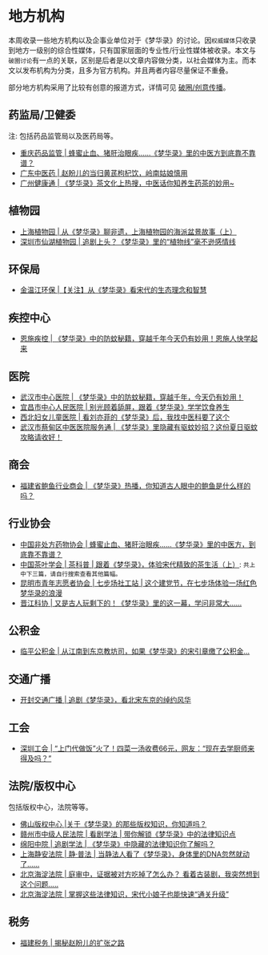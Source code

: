 # 地方机构

本周收录一些地方机构以及企事业单位对于《梦华录》的讨论。因`权威媒体`只收录到地方一级别的综合性媒体，只有国家层面的专业性/行业性媒体被收录。本文与`破圈讨论`有一点的关联，区别是后者是以文章内容做分类，以社会媒体为主。而本文以发布机构为分类，且多为官方机构。并且两者内容尽量保证不重叠。

部分地方机构采用了比较有创意的报道方式，详情可见 [破圈/创意传播](/discuss/creative)。


## 药监局/卫健委

注: 包括药品监管局以及医药局等。

* [重庆药品监管 | 蜂蜜止血、猪肝治眼疾……《梦华录》里的中医方到底靠不靠谱？](https://mp.weixin.qq.com/s/sdbsJao64cKzVCq49_bo6w)
* [广东中医药 | 赵盼儿的当归黄芪枸杞饮，岭南姑娘慎用](https://mp.weixin.qq.com/s/33LJjlg6EaWLB1VznnELMg)
* [广州健康通 | 《梦华录》茶文化上热搜，中医话你知养生药茶的妙用~](https://mp.weixin.qq.com/s/WlYpdQwBTuJtQ89vUUF5lw)


## 植物园
* [上海植物园 | 从《梦华录》聊非遗，上海植物园的海派盆景故事（上）](https://mp.weixin.qq.com/s/qeDxVR4gJEl22gZXN_tsjA)
* [深圳市仙湖植物园  | 追剧上头？《梦华录》里的“植物线”毫不逊感情线](https://mp.weixin.qq.com/s/mDX-OCF0kBIy6VasJAv7-A)

## 环保局

* [金温江环保 |【关注】从《梦华录》看宋代的生态理念和智慧 ](https://mp.weixin.qq.com/s/mdRhM-8Iph83an_uj1DvHA)


## 疾控中心

* [恩施疾控 | 《梦华录》中的防蚊秘籍，穿越千年今天仍有妙用！恩施人快学起来](https://mp.weixin.qq.com/s/5Fg2p5S4otWm6tmPdua0TQ)


## 医院
* [武汉市中心医院 | 《梦华录》中的防蚊秘籍，穿越千年，今天仍有妙用！](https://mp.weixin.qq.com/s/dB-9HbuihiMoyfHwOSl4QA)
* [宜昌市中心人民医院 | 别光顾着舔屏，跟着《梦华录》学学饮食养生](https://mp.weixin.qq.com/s/nlnI5n6pmvX16NBRaWo5Pg)
* [西北妇女儿童医院 | 看刘亦菲的《梦华录》后，我找中医科要了这个](https://mp.weixin.qq.com/s/9S6-10jEBy-kVljp5sDJUA)
* [武汉市蔡甸区中医医院服务通 | 《梦华录》里隐藏有驱蚊妙招？这份夏日驱蚊攻略请收好！](https://mp.weixin.qq.com/s/7MBsMp5WySb1ei-yDw5-wA)


## 商会
* [福建省鲍鱼行业商会 | 《梦华录》热播，你知道古人眼中的鲍鱼是什么样的吗？](https://mp.weixin.qq.com/s/sUV_LrenZc3hfTKgn-vyTQ)


## 行业协会
* [中国非处方药物协会 | 蜂蜜止血、猪肝治眼疾……《梦华录》里的中医方，到底靠不靠谱？](https://mp.weixin.qq.com/s/Z6axpNd4rkZU2Ffw1MjQYw)
* [中国茶叶学会 | 茶科普 | 跟着《梦华录》，体验宋代精致的茶生活（上）](https://mp.weixin.qq.com/s/FkvuYcVS074y4TkKNChNOA): `共上中下三篇，请自行搜索查看其他篇幅。`
* [昆明市青年志愿者协会 | 七步场社工站 | 这个建党节，在七步场体验一场红色梦华录的浪漫](https://mp.weixin.qq.com/s/TVXrjD3Qejv96ribPE2LmA)
* [晋江科协 | 又是古人玩剩下的！《梦华录》里的这一幕，学问非常大……](https://mp.weixin.qq.com/s/hsLnr2j-wvuYEb5roEH1iQ)


## 公积金
* [临平公积金 | 从江南到东京教坊司，如果《梦华录》的宋引章缴了公积金…](https://mp.weixin.qq.com/s/IP62BzCwzI9CfvEUqhk_SQ)


## 交通广播
* [开封交通广播 | 追剧《梦华录》，看北宋东京的绰约风华](https://mp.weixin.qq.com/s/FZ3TpprbB3_Bd_DSiaDKnw)


## 工会
* [深圳工会 | “上门代做饭”火了！四菜一汤收费66元，网友：“现在去学厨师来得及吗？”](https://mp.weixin.qq.com/s/-vuXfWnKap_F2YuzOYgYUQ)


## 法院/版权中心
包括版权中心，法院等等。
* [佛山版权中心 |关于《梦华录》的那些版权知识，你知道吗？](https://mp.weixin.qq.com/s/178bO-GkrqqRCuU-cvq4dw)
* [赣州市中级人民法院 | 看剧学法 | 带你解锁《梦华录》中的法律知识点](https://mp.weixin.qq.com/s/bxA16zqOmp4KsT3-8hwaAQ)
* [绵阳中院 | 追剧学法 | 《梦华录》中隐藏的法律知识你了解吗？](https://mp.weixin.qq.com/s/fkXxw94OmNSZPPfT3iYrfg)
* [上海静安法院 | 静·普法 | 当静法人看了《梦华录》，身体里的DNA忽然就动了……](https://mp.weixin.qq.com/s/_MS43czWNLCvVcvh8a1nOg)
* [北京海淀法院 | 庭审中，证据被对方吃掉了怎么办？ 看着古装剧，我突然想到这个问题.....](https://mp.weixin.qq.com/s/0nn0hdhWd6gWHihV7GJ9GA)
* [北京海淀法院 | 掌握这些法律知识，宋代小娘子也能快速“通关升级”](https://m.weibo.cn/3927469685/4786122175287217)


## 税务

* [福建税务 | 揭秘赵盼儿的扩张之路](https://mp.weixin.qq.com/s/C3jPL08sXlLMl8xxna1g3Q)
